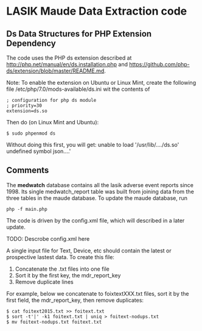 LASIK Maude Data Extraction code
================================

Ds Data Structures for PHP Extension Dependency
-----------------------------------------------

The code uses the PHP ds extension described at http://php.net/manual/en/ds.installation.php and https://github.com/php-ds/extension/blob/master/README.md.

Note: To enable the extension on Ubuntu or Linux Mint, create the following file /etc/php/7.0/mods-available/ds.ini wit the contents of

    ; configuration for php ds module
    ; priority=30
    extension=ds.so 

Then do (on Linux Mint and Ubuntu):

    $ sudo phpenmod ds

Without doing this first, you will get: unable to load '/usr/lib/..../ds.so' undefined symbol json....'

Comments
--------

The **medwatch** database contains all the lasik adverse event reports since 1998. Its single medwatch\_report table was built from joining data from the three tables
in the maude database.  To update the maude database, run 

    php -f main.php 

The code is driven by the config.xml file, which will described in a later update.

TODO: Descrobe config.xml here

A single input file for Text, Device, etc should contain the latest or prospective lastest data. To create this file:

1. Concatenate the .txt files into one file
2. Sort it by the first key, the mdr\_report\_key
3. Remove duplicate lines

For example, below we concatenate to foixtextXXX.txt files, sort it by the first field, the mdr\_report\_key, then remove duplicates:

    $ cat foitext2015.txt >> foitext.txt
    $ sort -t'|' -k1 foitext.txt | uniq > foitext-nodups.txt
    $ mv foitext-nodups.txt foitext.txt 
